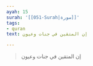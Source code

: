 ```yaml
---
ayah: 15
surah: '[[051-Surah|سورة]]'
tags:
- quran
text: إن المتقين في جنات وعيون

---
```

> إن المتقين في جنات وعيون
